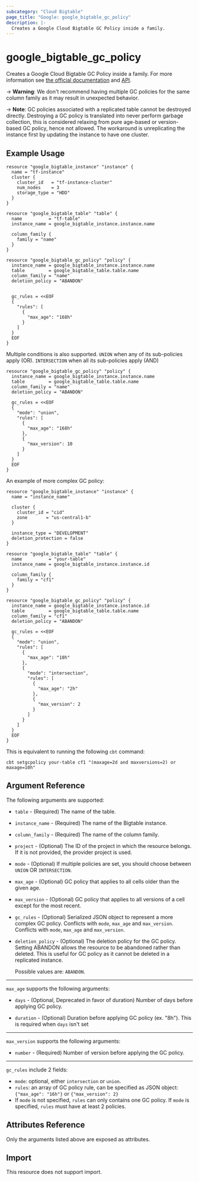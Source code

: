 ```yaml
---
subcategory: "Cloud Bigtable"
page_title: "Google: google_bigtable_gc_policy"
description: |-
  Creates a Google Cloud Bigtable GC Policy inside a family.
---
```


# google_bigtable_gc_policy

Creates a Google Cloud Bigtable GC Policy inside a family. For more information see
[the official documentation](https://cloud.google.com/bigtable/) and
[API](https://cloud.google.com/bigtable/docs/go/reference).

-> **Warning**: We don't recommend having multiple GC policies for the same column
family as it may result in unexpected behavior.

-> **Note**: GC policies associated with a replicated table cannot be destroyed directly.
Destroying a GC policy is translated into never perform garbage collection, this is
considered relaxing from pure age-based or version-based GC policy, hence not allowed.
The workaround is unreplicating the instance first by updating the instance to have one
cluster.

## Example Usage

```hcl
resource "google_bigtable_instance" "instance" {
  name = "tf-instance"
  cluster {
    cluster_id   = "tf-instance-cluster"
    num_nodes    = 3
    storage_type = "HDD"
  }
}

resource "google_bigtable_table" "table" {
  name          = "tf-table"
  instance_name = google_bigtable_instance.instance.name

  column_family {
    family = "name"
  }
}

resource "google_bigtable_gc_policy" "policy" {
  instance_name = google_bigtable_instance.instance.name
  table         = google_bigtable_table.table.name
  column_family = "name"
  deletion_policy = "ABANDON"


  gc_rules = <<EOF
  {
    "rules": [
      {
        "max_age": "168h"
      }
    ]
  }
  EOF
}
```

Multiple conditions is also supported. `UNION` when any of its sub-policies apply (OR). `INTERSECTION` when all its sub-policies apply (AND)

```hcl
resource "google_bigtable_gc_policy" "policy" {
  instance_name = google_bigtable_instance.instance.name
  table         = google_bigtable_table.table.name
  column_family = "name"
  deletion_policy = "ABANDON"

  gc_rules = <<EOF
  {
    "mode": "union",
    "rules": [
      {
        "max_age": "168h"
      },
      {
        "max_version": 10
      }
    ]
  }
  EOF
}
```

An example of more complex GC policy:
```hcl
resource "google_bigtable_instance" "instance" {
  name = "instance_name"

  cluster {
    cluster_id = "cid"
    zone       = "us-central1-b"
  }

  instance_type = "DEVELOPMENT"
  deletion_protection = false
}

resource "google_bigtable_table" "table" {
  name          = "your-table"
  instance_name = google_bigtable_instance.instance.id

  column_family {
    family = "cf1"
  }
}

resource "google_bigtable_gc_policy" "policy" {
  instance_name = google_bigtable_instance.instance.id
  table         = google_bigtable_table.table.name
  column_family = "cf1"
  deletion_policy = "ABANDON"

  gc_rules = <<EOF
  {
    "mode": "union",
    "rules": [
      {
        "max_age": "10h"
      },
      {
        "mode": "intersection",
        "rules": [
          {
            "max_age": "2h"
          },
          {
            "max_version": 2
          }
        ]
      }
    ]
  }
  EOF
}
```
This is equivalent to running the following `cbt` command:
```
cbt setgcpolicy your-table cf1 "(maxage=2d and maxversions=2) or maxage=10h"
```

## Argument Reference

The following arguments are supported:

* `table` - (Required) The name of the table.

* `instance_name` - (Required) The name of the Bigtable instance.

* `column_family` - (Required) The name of the column family.

* `project` - (Optional) The ID of the project in which the resource belongs. If it is not provided, the provider project is used.

* `mode` - (Optional) If multiple policies are set, you should choose between `UNION` OR `INTERSECTION`.

* `max_age` - (Optional) GC policy that applies to all cells older than the given age.

* `max_version` - (Optional) GC policy that applies to all versions of a cell except for the most recent.

* `gc_rules` - (Optional) Serialized JSON object to represent a more complex GC policy. Conflicts with `mode`, `max_age` and `max_version`. Conflicts with `mode`, `max_age` and `max_version`.

* `deletion_policy` - (Optional) The deletion policy for the GC policy.
    Setting ABANDON allows the resource to be abandoned rather than deleted. This is useful for GC policy as it cannot be deleted in a replicated instance.

    Possible values are: `ABANDON`.

-----

`max_age` supports the following arguments:

* `days` - (Optional, Deprecated in favor of duration) Number of days before applying GC policy.

* `duration` - (Optional) Duration before applying GC policy (ex. "8h"). This is required when `days` isn't set

-----

`max_version` supports the following arguments:

* `number` - (Required) Number of version before applying the GC policy.

-----
`gc_rules` include 2 fields:
- `mode`: optional, either `intersection` or `union`.
- `rules`: an array of GC policy rule, can be specified as JSON object: `{"max_age": "16h"}` or `{"max_version": 2}`
- If `mode` is not specified, `rules` can only contains one GC policy. If `mode` is specified, `rules` must have at least 2 policies.

## Attributes Reference

Only the arguments listed above are exposed as attributes.

## Import

This resource does not support import.
